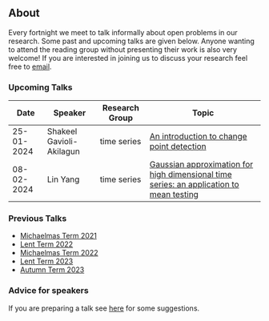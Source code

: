 ## About

Every fortnight we meet to talk informally about open problems in our research. Some past and upcoming talks are given below. Anyone wanting to attend the reading group without presenting their work is also very welcome! If you are interested in joining us to discuss your research feel free to [email](mailto:z.cen@lse.ac.uk).

### Upcoming Talks


| Date | Speaker | Research Group | Topic |
|---|---|---|---|
| 25-01-2024 | Shakeel Gavioli-Akilagun | time series | [An introduction to change point detection](talks/25-01-2024-Shakeel-Gavioli-Akilagun.html) |
| 08-02-2024 | Lin Yang | time series | [Gaussian approximation for high dimensional time series: an application to mean testing](talks/08-02-2024-Lin-Yang.html) |


### Previous Talks

* [Michaelmas Term 2021](past_terms/MT-2021.html)
* [Lent Term 2022](past_terms/LT-2022.html)
* [Michaelmas Term 2022](past_terms/MT-2022.html)
* [Lent Term 2023](past_terms/LT-2023.html)
* [Autumn Term 2023](past_terms/AT-2023.html)

### Advice for speakers

If you are preparing a talk see [here](advice-for-talks.html) for some suggestions.
